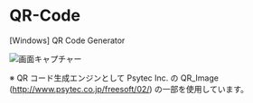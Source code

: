 # QR-Code
[Windows] QR Code Generator

![画面キャプチャー](https://github.com/kenjinote/QR-Code/wiki/preview.png "画面キャプチャー")

※ QR コード生成エンジンとして Psytec Inc. の QR_Image (http://www.psytec.co.jp/freesoft/02/) の一部を使用しています。
